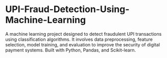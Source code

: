 # UPI-Fraud-Detection-Using-Machine-Learning
A machine learning project designed to detect fraudulent UPI transactions using classification algorithms. It involves data preprocessing, feature selection, model training, and evaluation to improve the security of digital payment systems. Built with Python, Pandas, and Scikit-learn.

